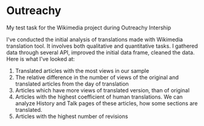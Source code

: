 # Outreachy
My test task for the Wikimedia project during Outreachy Intership

I've conducted the initial analysis of translations made with Wikimedia translation tool. It involves both qualitative and quantitative tasks. I gathered data through several API, improved the initial data frame, cleaned the data. 
Here is what I've looked at:
1. Translated articles with the most views in our sample
2. The relative difference in the number of views of the original and translated articles from the day of translation
3. Articles which have more views of translated version, than of original
4. Articles with the highest coefficient of human translations. We can analyze History and Talk pages of these articles, how some sections are translated.
5. Articles with the highest number of revisions

